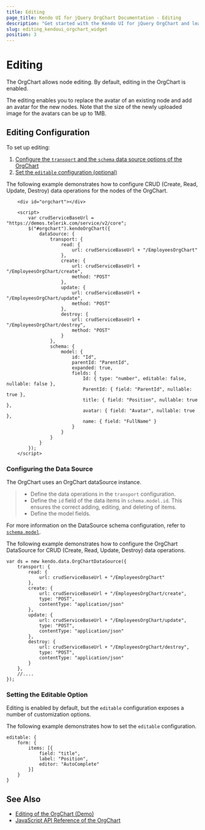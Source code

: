 ```yaml
---
title: Editing
page_title: Kendo UI for jQuery OrgChart Documentation - Editing
description: "Get started with the Kendo UI for jQuery OrgChart and learn how to implement its editing functionality."
slug: editing_kendoui_orgchart_widget
position: 3
---
```


# Editing

The OrgChart allows node editing. By default, editing in the OrgChart is enabled.

The editing enables you to replace the avatar of an existing node and add an avatar for the new nodes. Note that the size of the newly uploaded image for the avatars can be up to 1MB.

## Editing Configuration

To set up editing:

1. [Configure the `transport` and the `schema` data source options of the OrgChart](#configuring-the-data-source)
1. [Set the `editable` configuration (optional)](#setting-the-editable-option)

The following example demonstrates how to configure CRUD (Create, Read, Update, Destroy) data operations for the nodes of the OrgChart.

```dojo    
    <div id="orgchart"></div>    

    <script>  
        var crudServiceBaseUrl = "https://demos.telerik.com/service/v2/core";
        $("#orgchart").kendoOrgChart({
            dataSource: {
                transport: {
                    read: {
                        url: crudServiceBaseUrl + "/EmployeesOrgChart"
                    },
                    create: {
                        url: crudServiceBaseUrl + "/EmployeesOrgChart/create",
                        method: "POST"
                    },
                    update: {
                        url: crudServiceBaseUrl + "/EmployeesOrgChart/update",
                        method: "POST"
                    },
                    destroy: {
                        url: crudServiceBaseUrl + "/EmployeesOrgChart/destroy",
                        method: "POST"
                    }
                },
                schema: {
                    model: {
                        id: "Id",
                        parentId: "ParentId",
                        expanded: true,
                        fields: {
                            Id: { type: "number", editable: false, nullable: false },
                            ParentId: { field: "ParentId", nullable: true },
                            title: { field: "Position", nullable: true },
                            avatar: { field: "Avatar", nullable: true },
                            name: { field: "FullName" }
                        }
                    }
                }
            }
        });
    </script>
```

### Configuring the Data Source

The OrgChart uses an OrgChart dataSource instance.

> * Define the data operations in the `transport` configuration.
> * Define the `id` field of the data items in `schema.model.id`. This ensures the correct adding, editing, and deleting of items.
> * Define the model fields.

For more information on the DataSource schema configuration, refer to [`schema.model`](/api/javascript/data/datasource/configuration/schema#schemamodel).

The following example demonstrates how to configure the OrgChart DataSource for CRUD (Create, Read, Update, Destroy) data operations.

	var ds = new kendo.data.OrgChartDataSource({
        transport: {
            read: {
                url: crudServiceBaseUrl + "/EmployeesOrgChart"
            },
            create: {
                url: crudServiceBaseUrl + "/EmployeesOrgChart/create",
                type: "POST",
                contentType: "application/json"
            },
            update: {
                url: crudServiceBaseUrl + "/EmployeesOrgChart/update",
                type: "POST",
                contentType: "application/json"
            },
            destroy: {
                url: crudServiceBaseUrl + "/EmployeesOrgChart/destroy",
                type: "POST",
                contentType: "application/json"
            }
        },
        //....
    });   


### Setting the Editable Option

Editing is enabled by default, but the `editable` configuration exposes a number of customization options.

The following example demonstrates how to set the `editable` configuration.

    editable: {
        form: {
            items: [{
                field: "title",
                label: "Position",
                editor: "AutoComplete"
            }]
        }
    }

## See Also

* [Editing of the OrgChart (Demo)](https://demos.telerik.com/kendo-ui/orgchart/editing)
* [JavaScript API Reference of the OrgChart](/api/javascript/ui/orgchart)
